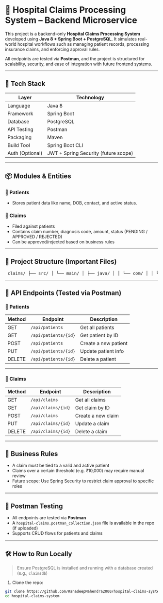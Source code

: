 # 🏥 Hospital Claims Processing System – Backend Microservice

This project is a backend-only **Hospital Claims Processing System** developed using **Java 8 + Spring Boot + PostgreSQL**. It simulates real-world hospital workflows such as managing patient records, processing insurance claims, and enforcing approval rules.

All endpoints are tested via **Postman**, and the project is structured for scalability, security, and ease of integration with future frontend systems.

---

## 🔧 Tech Stack

| Layer        | Technology            |
|--------------|------------------------|
| Language     | Java 8                 |
| Framework    | Spring Boot            |
| Database     | PostgreSQL             |
| API Testing  | Postman                |
| Packaging    | Maven                  |
| Build Tool   | Spring Boot CLI        |
| Auth (Optional) | JWT + Spring Security (future scope) |

---

## 📦 Modules & Entities

### 👤 Patients
- Stores patient data like name, DOB, contact, and active status.

### 📄 Claims
- Filed against patients
- Contains claim number, diagnosis code, amount, status (PENDING / APPROVED / REJECTED)
- Can be approved/rejected based on business rules

---

## 📂 Project Structure (Important Files)

<pre lang="markdown"> claims/ ├── src/ │ └── main/ │ ├── java/ │ │ └── com/ │ │ └── claims/ │ │ ├── controller/ # Handles REST API endpoints (ClaimController.java, PatientController.java) │ │ ├── service/ # Contains business logic (ClaimService.java, PatientService.java) │ │ ├── repository/ # Spring Data JPA interfaces (ClaimRepository.java, PatientRepository.java) │ │ └── model/ # Entity models (Claim.java, Patient.java) │ └── resources/ │ └── application.properties # Configuration for DB, port, etc. ├── pom.xml # Maven dependencies and plugins └── README.md # Project documentation </pre>

---

## 🔄 API Endpoints (Tested via Postman)

### 👥 Patients

| Method | Endpoint         | Description            |
|--------|------------------|------------------------|
| GET    | `/api/patients`  | Get all patients       |
| GET    | `/api/patients/{id}` | Get patient by ID    |
| POST   | `/api/patients`  | Create a new patient   |
| PUT    | `/api/patients/{id}` | Update patient info  |
| DELETE | `/api/patients/{id}` | Delete a patient     |

---

### 📄 Claims

| Method | Endpoint          | Description                |
|--------|-------------------|----------------------------|
| GET    | `/api/claims`     | Get all claims             |
| GET    | `/api/claims/{id}`| Get claim by ID            |
| POST   | `/api/claims`     | Create a new claim         |
| PUT    | `/api/claims/{id}`| Update a claim             |
| DELETE | `/api/claims/{id}`| Delete a claim             |

---

## 📜 Business Rules

- A claim must be tied to a valid and active patient
- Claims over a certain threshold (e.g. ₹10,000) may require manual review
- Future scope: Use Spring Security to restrict claim approval to specific roles

---

## 🧪 Postman Testing

- All endpoints are tested via **Postman**
- A `hospital-claims.postman_collection.json` file is available in the repo (if uploaded)
- Supports CRUD flows for patients and claims

---

## 🛠️ How to Run Locally

> Ensure PostgreSQL is installed and running with a database created (e.g., `claimsdb`)

1. Clone the repo:

```bash
git clone https://github.com/RanadeepMahendra2000/hospital-claims-system.git
cd hospital-claims-system

